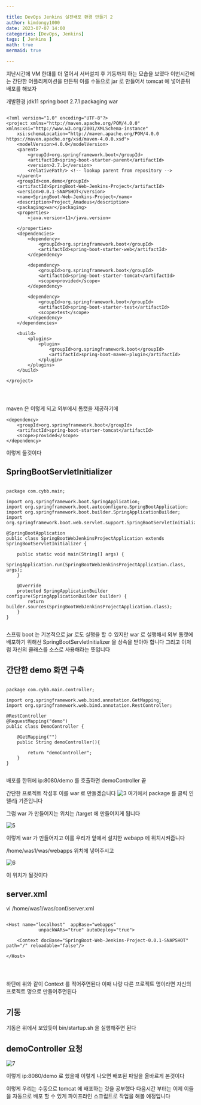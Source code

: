 ```yaml
---

title: DevOps Jenkins 실전배포 환경 만들기 2
author: kimdongy1000
date: 2023-07-07 14:00
categories: [DevOps, Jenkins]
tags: [ Jenkins ]
math: true
mermaid: true

---
```


지난시간에 VM 한대를 더 열어서 서버설치 후 기동까지 하는 모습을 보였다 이번시간에는 간단한 어플리케이션을 만든뒤 이를 수동으로 jar 로 만들어서 tomcat 에 넣어준뒤 배포를 해보자 



개발환경 
jdk11 
spring boot 2.7.1
packaging war



```

<?xml version="1.0" encoding="UTF-8"?>
<project xmlns="http://maven.apache.org/POM/4.0.0" xmlns:xsi="http://www.w3.org/2001/XMLSchema-instance"
	xsi:schemaLocation="http://maven.apache.org/POM/4.0.0 https://maven.apache.org/xsd/maven-4.0.0.xsd">
	<modelVersion>4.0.0</modelVersion>
	<parent>
		<groupId>org.springframework.boot</groupId>
		<artifactId>spring-boot-starter-parent</artifactId>
		<version>2.7.1</version>
		<relativePath/> <!-- lookup parent from repository -->
	</parent>
	<groupId>com.demo</groupId>
	<artifactId>SpringBoot-Web-Jenkins-Project</artifactId>
	<version>0.0.1-SNAPSHOT</version>
	<name>SpringBoot-Web-Jenkins-Project</name>
	<description>Project_Amadeus</description>
	<packaging>war</packaging>
	<properties>
		<java.version>11</java.version>

	</properties>
	<dependencies>
		<dependency>
			<groupId>org.springframework.boot</groupId>
			<artifactId>spring-boot-starter-web</artifactId>
		</dependency>

		<dependency>
			<groupId>org.springframework.boot</groupId>
			<artifactId>spring-boot-starter-tomcat</artifactId>
			<scope>provided</scope>
		</dependency>

		<dependency>
			<groupId>org.springframework.boot</groupId>
			<artifactId>spring-boot-starter-test</artifactId>
			<scope>test</scope>
		</dependency>
	</dependencies>

	<build>
		<plugins>
			<plugin>
				<groupId>org.springframework.boot</groupId>
				<artifactId>spring-boot-maven-plugin</artifactId>
			</plugin>
		</plugins>
	</build>

</project>




```
maven 은 이렇게 되고 외부에서 톰캣을 제공하기에 

```
<dependency>
    <groupId>org.springframework.boot</groupId>
    <artifactId>spring-boot-starter-tomcat</artifactId>
    <scope>provided</scope>
</dependency>

```

이렇게 둘것이다 

## SpringBootServletInitializer

```

package com.cybb.main;

import org.springframework.boot.SpringApplication;
import org.springframework.boot.autoconfigure.SpringBootApplication;
import org.springframework.boot.builder.SpringApplicationBuilder;
import org.springframework.boot.web.servlet.support.SpringBootServletInitializer;

@SpringBootApplication
public class SpringBootWebJenkinsProjectApplication extends SpringBootServletInitializer {

	public static void main(String[] args) {
		SpringApplication.run(SpringBootWebJenkinsProjectApplication.class, args);
	}

	@Override
	protected SpringApplicationBuilder configure(SpringApplicationBuilder builder) {
		return builder.sources(SpringBootWebJenkinsProjectApplication.class);
	}
}


```

스프링 boot 는 기본적으로 jar 로도 실행을 할 수 있지만 war 로 실행해서 외부 톰캣에 배포하기 위해선 SpringBootServletInitializer 을 상속을 받아야 합니다 
그리고 이처럼 자신의 클래스를 소스로 사용해라는 뜻입니다 

## 간단한 demo 화면 구축

```

package com.cybb.main.controller;

import org.springframework.web.bind.annotation.GetMapping;
import org.springframework.web.bind.annotation.RestController;

@RestController
@RequestMapping("demo")
public class DemoController {
    
    @GetMapping("")
    public String demoController(){
        
        return "demoController";
    }
}


```
배포를 한뒤에 ip:8080/demo 를 호출하면 demoController 끝 


간단한 프로젝트 작성후 이를 war 로 만들겠습니다 
![3](https://github.com/time-kimdongy1000/ImageStore/assets/58513678/bda19267-db8e-4097-b07f-2b4b34bee399) 여기에서 package 를 클릭 인텔리j 기준입니다 

그럼 war 가 만들어지는 위치는 /target 에 만들어지게 됩니다 

![5](https://github.com/time-kimdongy1000/ImageStore/assets/58513678/99aad310-efed-4fee-a368-a17fa8e1c70b)

이렇게 war 가 만들어지고 이를 우리가 앞에서 설치한 webapp 에 위치시켜줍니다 

/home/was1/was/webapps 위치에 넣어주시고 

![6](https://github.com/time-kimdongy1000/ImageStore/assets/58513678/dd39e4d2-40dd-4f0e-95c7-5ad1d67f1100)

이 위치가 될것이다 

## server.xml 

vi /home/was1/was/conf/server.xml

```

<Host name="localhost"  appBase="webapps"
            unpackWARs="true" autoDeploy="true">

    <Context docBase="SpringBoot-Web-Jenkins-Project-0.0.1-SNAPSHOT" path="/" reloadable="false"/>

</Host>




```

하단에 위와 같이 Context 를 적어주면된다 이때 나랑 다른 프로젝트 명이라면 자신의 프로젝트 명으로 만들어주면된다 

## 기동 

기동은 위에서 보았듯이 bin/startup.sh 을 실행해주면 된다 

## demoController 요청

![7](https://github.com/time-kimdongy1000/ImageStore/assets/58513678/3e924d5f-8b24-4bb7-9e14-d337fc553c17)


이렇게 ip:8080/demo 로 했을때 이렇게 나오면 배포된 파일을 올바르게 본것이다 

이렇게 우리는 수동으로 tomcat 에 배포하는 것을 공부했다 다음시간 부터는 이제 이들을 자동으로 배포 할 수 있게 파이프라인 스크립트로 작업을 해볼 예정입니다 




